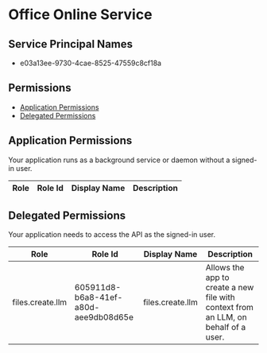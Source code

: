 # Office Online Service
## Service Principal Names
- e03a13ee-9730-4cae-8525-47559c8cf18a

 ## Permissions
- [Application Permissions](#application-permissions)
- [Delegated Permissions](#delegated-permissions)

## Application Permissions
Your application runs as a background service or daemon without a signed-in user.

| Role | Role Id | Display Name | Description |
|---|---|---|---|

## Delegated Permissions
Your application needs to access the API as the signed-in user. 

| Role | Role Id | Display Name | Description |
|---|---|---|---|
| files.create.llm | 605911d8-b6a8-41ef-a80d-aee9db08d65e | files.create.llm | Allows the app to create a new file with context from an LLM, on behalf of a user. |

